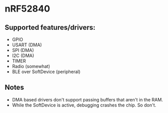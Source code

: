 # nRF52840

## Supported features/drivers:

+ GPIO
+ USART (DMA)
+ SPI (DMA)
+ I2C (DMA)
+ TIMER
+ Radio (somewhat)
+ BLE over SoftDevice (peripheral)

## Notes

+ DMA based drivers don't support passing buffers that aren't in the RAM.
+ While the SoftDevice is active, debugging crashes the chip. So don't.